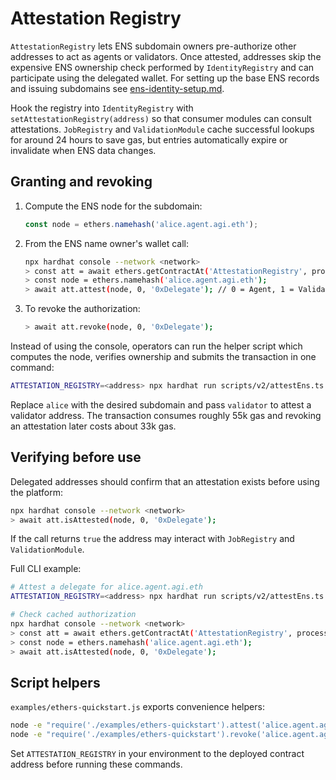 # Attestation Registry

`AttestationRegistry` lets ENS subdomain owners pre-authorize other addresses
to act as agents or validators. Once attested, addresses skip the expensive ENS
ownership check performed by `IdentityRegistry` and can participate using the
delegated wallet. For setting up the base ENS records and issuing
subdomains see [ens-identity-setup.md](ens-identity-setup.md).

Hook the registry into `IdentityRegistry` with
`setAttestationRegistry(address)` so that consumer modules can consult
attestations. `JobRegistry` and `ValidationModule` cache successful lookups for
around 24 hours to save gas, but entries automatically expire or invalidate when
ENS data changes.

## Granting and revoking

1. Compute the ENS node for the subdomain:

   ```js
   const node = ethers.namehash('alice.agent.agi.eth');
   ```

2. From the ENS name owner's wallet call:

   ```bash
   npx hardhat console --network <network>
   > const att = await ethers.getContractAt('AttestationRegistry', process.env.ATTESTATION_REGISTRY);
   > const node = ethers.namehash('alice.agent.agi.eth');
   > await att.attest(node, 0, '0xDelegate'); // 0 = Agent, 1 = Validator
   ```

3. To revoke the authorization:

   ```bash
   > await att.revoke(node, 0, '0xDelegate');
   ```

Instead of using the console, operators can run the helper script which
computes the node, verifies ownership and submits the transaction in one
command:

```bash
ATTESTATION_REGISTRY=<address> npx hardhat run scripts/v2/attestEns.ts --network <network> alice agent 0xDelegate
```

Replace `alice` with the desired subdomain and pass `validator` to attest a
validator address. The transaction consumes roughly 55k gas and revoking an
attestation later costs about 33k gas.

## Verifying before use

Delegated addresses should confirm that an attestation exists before using the
platform:

```bash
npx hardhat console --network <network>
> await att.isAttested(node, 0, '0xDelegate');
```

If the call returns `true` the address may interact with `JobRegistry` and
`ValidationModule`.

Full CLI example:

```bash
# Attest a delegate for alice.agent.agi.eth
ATTESTATION_REGISTRY=<address> npx hardhat run scripts/v2/attestEns.ts --network <network> alice agent 0xDelegate

# Check cached authorization
npx hardhat console --network <network>
> const att = await ethers.getContractAt('AttestationRegistry', process.env.ATTESTATION_REGISTRY);
> const node = ethers.namehash('alice.agent.agi.eth');
> await att.isAttested(node, 0, '0xDelegate');
```

## Script helpers

`examples/ethers-quickstart.js` exports convenience helpers:

```bash
node -e "require('./examples/ethers-quickstart').attest('alice.agent.agi.eth', 0, '0xDelegate')"
node -e "require('./examples/ethers-quickstart').revoke('alice.agent.agi.eth', 0, '0xDelegate')"
```

Set `ATTESTATION_REGISTRY` in your environment to the deployed contract address
before running these commands.

